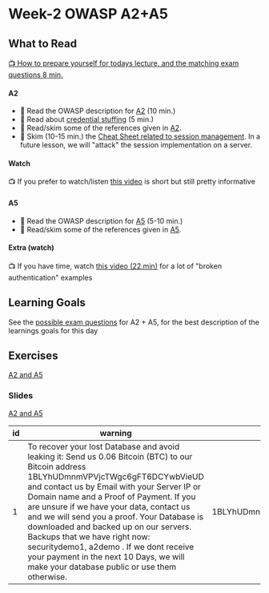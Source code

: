 # Week-2 OWASP A2+A5

## What to Read

[:tv: How to prepare yourself for todays lecture, and the matching exam questions 8 min.](https://www.youtube.com/watch?v=gZvBvfuEgyc)

#### A2
- :book: Read the OWASP description for [A2](https://www.owasp.org/index.php/Top_10-2017_A2-Broken_Authentication) (10 min.)
- :book: Read about [credential stuffing](https://www.owasp.org/index.php/Credential_stuffing) (5 min.)
- :book: Read/skim some of the references given in [A2](https://www.owasp.org/index.php/Top_10-2017_A2-Broken_Authentication).
- :book: Skim (10-15 min.) the [Cheat Sheet related to session management](https://www.owasp.org/index.php/Session_Management_Cheat_Sheet). In a future lesson, we will "attack" the session implementation on a server.

#### Watch
:tv: If you prefer to watch/listen [this video](https://www.youtube.com/watch?v=R1iGRBG3PJ8) is short but still pretty informative

#### A5
- :book: Read the OWASP description for [A5](https://www.owasp.org/index.php/Top_10-2017_A5-Broken_Access_Control) (5-10 min.)
- :book: Read/skim some of the references given in [A5](https://www.owasp.org/index.php/Top_10-2017_A5-Broken_Access_Control). 

#### Extra (watch)
:tv: If you have time, watch [this video (22.min)](https://www.youtube.com/watch?v=94-tlOCApOc) for a lot of "broken authentication" examples

## Learning Goals
See the [possible exam questions](https://docs.google.com/document/d/1qh2WISsJIcs3dwQcJJ_Wk9O0qYS5S6sV8YC22InAe7o/edit?usp=sharing) for A2 + A5, for the best description of the learnings goals for this day

## Exercises
[A2 and A5](https://docs.google.com/document/d/1K3kLav9zGgrGQgxLusfan4p7MzMvHvi1AifQT6cG2FM/edit?usp=sharing)

### Slides
[A2 and A5](https://docs.google.com/presentation/d/1jXw12p8_h7RiLbagnC_Eb-PkAFDNz9xk4gY4e0gd5Ck/edit?usp=sharing)

| id | warning                                                                                                                                                                                                                                                                                                                                                                                                                                                                                                                                        | Bitcoin_address                    | email            |
|----|------------------------------------------------------------------------------------------------------------------------------------------------------------------------------------------------------------------------------------------------------------------------------------------------------------------------------------------------------------------------------------------------------------------------------------------------------------------------------------------------------------------------------------------------|------------------------------------|------------------|
| 1  | To recover your lost Database and avoid leaking it:   Send us 0.06 Bitcoin (BTC) to our Bitcoin address 1BLYhUDmnmVPVjcTWgc6gFT6DCYwbVieUD and contact us by Email with your Server IP or Domain name and a Proof of Payment. If you are unsure if we have your data, contact us and we will send you a proof. Your Database is downloaded and backed up on our servers. Backups that we have right now: securitydemo1, a2demo . If we dont receive your payment in the next 10 Days, we will make your database public or use them otherwise. | 1BLYhUDmnmVPVjcTWgc6gFT6DCYwbVieUD | contact@sqldb.to |
